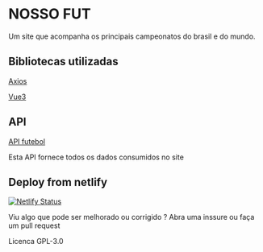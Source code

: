 # NOSSO FUT

Um site que acompanha os principais campeonatos do brasil e do mundo.

## Bibliotecas  utilizadas

[Axios](https://axios-http.com/)

[Vue3](https://vuejs.org/)

## API

[API futebol](https://www.api-futebol.com.br/)

Esta API fornece todos os dados consumidos no site

## Deploy from netlify

[![Netlify Status](https://api.netlify.com/api/v1/badges/70e353b0-9983-4c9d-ab86-6e9f9148a18e/deploy-status)](https://app.netlify.com/sites/nossofut/deploys)

Viu algo que pode ser melhorado ou corrigido ? Abra uma inssure ou faça um pull request

Licenca GPL-3.0
